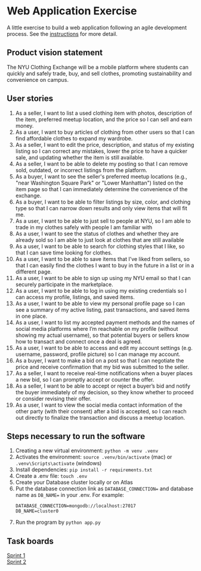 # Web Application Exercise

A little exercise to build a web application following an agile development process. See the [instructions](instructions.md) for more detail.

## Product vision statement

The NYU Clothing Exchange will be a mobile platform where students can quickly and safely trade, buy, and sell clothes, promoting sustainability and convenience on campus.

## User stories

1. As a seller, I want to list a used clothing item with photos, description of the item, preferred meetup location, and the price so I can sell and earn money.
2. As a user, I want to buy articles of clothing from other users so that I can find affordable clothes to expand my wardrobe.
3. As a seller, I want to edit the price, description, and status of my existing listing so I can correct any mistakes, lower the price to have a quicker sale, and updating whether the item is still available.
4. As a seller, I want to be able to delete my posting so that I can remove sold, outdated, or incorrect listings from the platform.
5. As a buyer, I want to see the seller's preferred meetup locations (e.g., "near Washington Square Park" or "Lower Manhattan") listed on the item page so that I can immediately determine the convenience of the exchange.
6. As a buyer, I want to be able to filter listings by size, color, and clothing type so that I can narrow down results and only view items that will fit me.
7. As a user, I want to be able to just sell to people at NYU, so I am able to trade in my clothes safely with people I am familiar with
8. As a user, I want to see the status of clothes and whether they are already sold so I am able to just look at clothes that are still available
9. As a user, I want to be able to search for clothing styles that I like, so that I can save time looking for clothes.
10. As a user, I want to be able to save items that I’ve liked from sellers, so that I can easily find the clothes I want to buy in the future in a list or in a different page.
11. As a user, I want to be able to sign up using my NYU email so that I can securely participate in the marketplace.
12. As a user, I want to be able to log in using my existing credentials so I can access my profile, listings, and saved items.
13. As a user, I want to be able to view my personal profile page so I can see a summary of my active listing, past transactions, and saved items in one place.
14. As a user, I want to list my accepted payment methods and the names of social media platforms where I’m reachable on my profile (without showing my actual username), so that potential buyers or sellers know how to transact and connect once a deal is agreed.
15. As a user, I want to be able to access and edit my account settings (e.g. username, password, profile picture) so I can manage my account.
16. As a buyer, I want to make a bid on a post so that I can negotiate the price and receive confirmation that my bid was submitted to the seller.​
17. As a seller, I want to receive real-time notifications when a buyer places a new bid, so I can promptly accept or counter the offer.
18. As a seller, I want to be able to accept or reject a buyer’s bid and notify the buyer immediately of my decision, so they know whether to proceed or consider revising their offer.​
19. As a user, I want to view the social media contact information of the other party (with their consent) after a bid is accepted, so I can reach out directly to finalize the transaction and discuss a meetup location.


## Steps necessary to run the software

1. Creating a new virtual environment: `python -m venv .venv`
2. Activates the environment: `source .venv/bin/activate` (mac) or `.venv\Scripts\activate` (windows)
3. Install dependencies: `pip install -r requirements.txt`
4. Create a .env file: `touch .env`
5. Create your Database cluster locally or on Atlas
6. Put the database connection link as `DATABASE_CONNECTION=` and database name as `DB_NAME=` in your .env. For example:
    ```
    DATABASE_CONNECTION=mongodb://localhost:27017
    DB_NAME=cluster0
    ```
7. Run the program by `python app.py`

## Task boards

[Sprint 1](https://github.com/orgs/swe-students-fall2025/projects/10)  
[Sprint 2](https://github.com/orgs/swe-students-fall2025/projects/49)